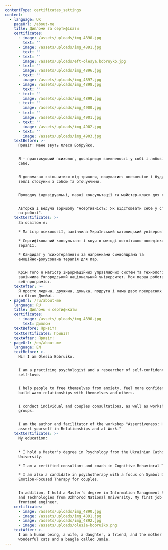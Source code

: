 ```yaml
---
contentType: certificates_settings
content:
  - language: UK
    pageUrl: /about-me
    title: Дипломи та сертифікати
    certificates:
      - image: /assets/uploads/img_4890.jpg
        text: ''
      - image: /assets/uploads/img_4891.jpg
        text: ''
      - text: ''
        image: /assets/uploads/eft-olesya.bobruyko.jpg
      - text: ''
        image: /assets/uploads/img_4896.jpg
      - text: ''
        image: /assets/uploads/img_4897.jpg
      - image: /assets/uploads/img_4898.jpg
        text: ''
      - text: ''
        image: /assets/uploads/img_4899.jpg
      - text: ''
        image: /assets/uploads/img_4900.jpg
      - text: ''
        image: /assets/uploads/img_4901.jpg
      - text: ''
        image: /assets/uploads/img_4902.jpg
      - text: ''
        image: /assets/uploads/img_4903.jpg
    textBefore: >-
      Привіт! Мене звуть Олеся Бобруйко.


      Я – практикуючий психолог, дослідниця впевненості у собі і любові до
      себе. 


      Я допомагаю звільнитися від тривоги, почуватися впевненіше і будувати
      теплі стосунки з собою та оточуючими.


      Проводжу індивідуальні, парні консультації та майстер-класи для груп.


      Авторка і ведуча воркшопу "Асертивність: Як відстоювати себе у стосунках і
      на роботі".
    textCertificates: >-
      За освітою я:

      * Магістр психології, закінчила Український католицький університет.

      * Сертифікований консультант і коуч в методі когнітивно-поведінкової
      терапії.

      * Кандидат у психотерапевти за напрямками символдрама та
      емоційно-фокусована терапія для пар.


      Крім того я магістр інформаційних управляючих систем та технологій,
      закінчила Ужгородський національний університет. Моя перша робота –
      веб-програміст.
    textAfter: >-
      Я просто людина, дружина, донька, подруга і мама двох прекрасних котиків
      та бігля Джеймі.
  - pageUrl: /ru/about-me
    language: RU
    title: Дипломы и сертификаты
    certificates:
      - image: /assets/uploads/img_4890.jpg
        text: Диплом
    textBefore: Привіт!
    textCertificates: Привіт!
    textAfter: Привіт!
  - pageUrl: /en/about-me
    language: EN
    textBefore: >-
      Hi! I am Olesia Bobruiko. 


      I am a practicing psychologist and a researcher of self-confidence and
      self-love. 


      I help people to free themselves from anxiety, feel more confident, and
      build warm relationships with themselves and others. 


      I conduct individual and couples consultations, as well as workshops for
      groups. 


      I am the author and facilitator of the workshop "Assertiveness: How to
      assert yourself in Relationships and at Work."
    textCertificates: >-
      My education: 


      * I hold a Master's degree in Psychology from the Ukrainian Catholic
      University. 

      * I am a certified consultant and coach in Cognitive-Behavioral Therapy. 

      * I am also a candidate in psychotherapy with a focus on Symbol Drama and
      Emotion-Focused Therapy for couples. 


      In addition, I hold a Master's degree in Information Management Systems
      and Technologies from Uzhhorod National University. My first job was as a
      frontend engineer.
    certificates:
      - image: /assets/uploads/img_4890.jpg
      - image: /assets/uploads/img_4891.jpg
      - image: /assets/uploads/img_4892.jpg
      - image: /assets/uploads/olesia-bobruiko.png
    textAfter: >-
      I am a human being, a wife, a daughter, a friend, and the mother of two
      wonderful cats and a beagle called Jamie.
---
```

